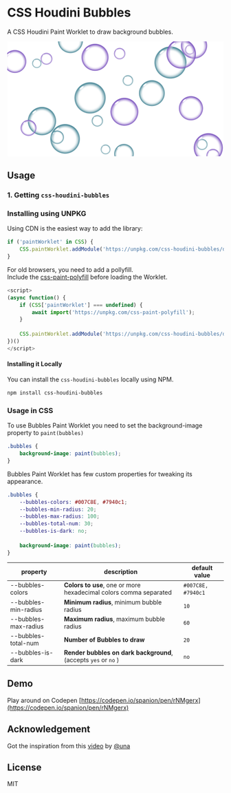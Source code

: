 # CSS Houdini Bubbles

A CSS Houdini Paint Worklet to draw background bubbles.

![CSS Houdini Bubbles](https://github.com/AKAspanion/css-houdini-bubbles/blob/main/assets/demo.png?raw=true)

## Usage

### 1. Getting `css-houdini-bubbles`
### Installing using UNPKG
Using CDN is the easiest way to add the library: 

```javascript
if ('paintWorklet' in CSS) {
    CSS.paintWorklet.addModule('https://unpkg.com/css-houdini-bubbles/dist/bubbles.js');
}
```

For old browsers, you need to add a pollyfill.  
Include the [css-paint-polyfill](https://github.com/GoogleChromeLabs/css-paint-polyfill) before loading the Worklet.

```javascript
<script>
(async function() {
    if (CSS['paintWorklet'] === undefined) {
        await import('https://unpkg.com/css-paint-polyfill');
    }

    CSS.paintWorklet.addModule('https://unpkg.com/css-houdini-bubbles/dist/bubbles.js');
})()
</script>
```

#### Installing it Locally

You can install the `css-houdini-bubbles` locally using NPM.

```bash
npm install css-houdini-bubbles
```

### Usage in CSS
To use Bubbles Paint Worklet you need to set the background-image property to `paint(bubbles)`
```css
.bubbles {
    background-image: paint(bubbles);
}
```
Bubbles Paint Worklet has few custom properties for tweaking its appearance.
```css
.bubbles {
    --bubbles-colors: #007C8E, #7940c1;
    --bubbles-min-radius: 20;
    --bubbles-max-radius: 100;
    --bubbles-total-num: 30;
    --bubbles-is-dark: no;

    background-image: paint(bubbles);
}
```

| property | description | default value |
| -------- | ----------- | ------------- |
| --bubbles-colors | **Colors to use**, one or more hexadecimal colors comma separated | `#007C8E, #7940c1`|
| --bubbles-min-radius | **Minimum radius**, minimum bubble radius | `10` |
| --bubbles-max-radius | **Maximum radius**, maximum bubble radius | `60` |
| --bubbles-total-num | **Number of Bubbles to draw** | `20` |
| --bubbles-is-dark | **Render bubbles on dark background**, (accepts `yes` or `no` ) | `no` |

## Demo
Play around on Codepen [https://codepen.io/spanion/pen/rNMgerx](https://codepen.io/spanion/pen/rNMgerx)

## Acknowledgement
Got the inspiration from this [video](https://www.youtube.com/watch?v=5eBar5TI71M) by [@una](https://github.com/una)

## License
MIT